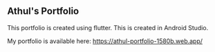 ## Athul's Portfolio


This portfolio is created using flutter.
This is created in Android Studio.

[//]: ![IMG-20230408-WA0012](https://user-images.githubusercontent.com/83030919/230712667-2aede4a2-df3d-4d7d-9e9a-30efea54a04b.jpg)

My portfolio is available here: https://athul-portfolio-1580b.web.app/
